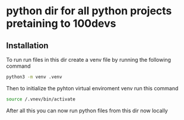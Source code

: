 # python dir for all python projects pretaining to 100devs

## Installation

To run run files in this dir create a venv file by running the following command

``` sh
python3 -m venv .venv
```

Then to initialize the pyhton virtual enviroment venv run this command

``` sh
source /.vnev/bin/activate
```

After all this you can now run python files from this dir now locally
